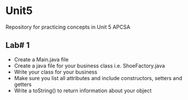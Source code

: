 # Unit5
Repository for practicing concepts in Unit 5 APCSA

## Lab# 1 
- Create a Main.java file
- Create a java file for your business class i.e. ShoeFactory.java
- Write your class for your business
- Make sure you list all attributes and include constructors, setters and getters
- Write a toString() to return information about your object
